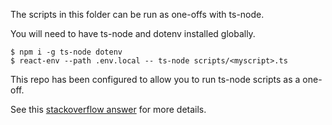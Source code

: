 The scripts in this folder can be run as one-offs with ts-node.

You will need to have ts-node and dotenv installed globally.

```
$ npm i -g ts-node dotenv
$ react-env --path .env.local -- ts-node scripts/<myscript>.ts

```

This repo has been configured to allow you to run ts-node scripts as a one-off.

See this [stackoverflow answer](https://stackoverflow.com/a/70515138) for more details.
